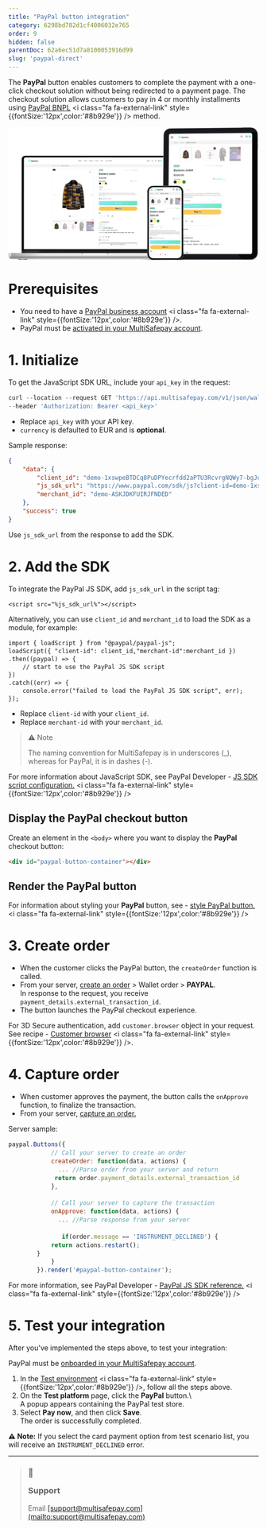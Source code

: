 ```yaml
---
title: "PayPal button integration"
category: 6298bd782d1cf4006032e765
order: 9
hidden: false
parentDoc: 62a6ec51d7a8100053916d99
slug: 'paypal-direct'
---
```

The **PayPal** button enables customers to complete the payment with a one-click checkout solution without being redirected to a <Glossary>payment page</Glossary>. The checkout solution allows customers to pay in 4 or monthly installments using <a href="https://www.paypal.com/us/business/accept-payments/checkout" target="_blank">PayPal BNPL</a> <i class="fa fa-external-link" style={{fontSize:'12px',color:'#8b929e'}} /> method.

<img src="https://raw.githubusercontent.com/MultiSafepay/docs/master/static/img/payPayHero.png" align="center" />

# Prerequisites

* You need to have a <a href="https://www.paypal.com" target="_blank">PayPal business account</a> <i class="fa fa-external-link" style={{fontSize:'12px',color:'#8b929e'}} />.
* PayPal must be [activated in your MultiSafepay account](/docs/paypal#activation).

# 1. Initialize

To get the JavaScript SDK URL, include your `api_key` in the request:

```javascript
curl --location --request GET 'https://api.multisafepay.com/v1/json/wallets/configs/paypal?currency=EUR' \
--header 'Authorization: Bearer <api_key>'
```

* Replace  `api_key` with your API key.
* `currency` is defaulted to EUR and is **optional**.

Sample response:

```json
{
    "data": {
        "client_id": "demo-1xswpeBTDCq8PuDPYecrfdd2aPTU3RcvrgNQWy7-bgJd_TpzZMAif38cuz2C4EeTBPo",
        "js_sdk_url": "https://www.paypal.com/sdk/js?client-id=demo-1xswpeBTDCq8PuDPYecrfdd2aPTU3RcvrgNQWy7-bgJd_TpzZMAif38cuz2C4EeTBPo&merchant-id=MJJQECQYBTMRC&currency=EUR",
        "merchant_id": "demo-ASKJDKFUIRJFNDED"
    },
    "success": true
}
```

Use `js_sdk_url` from the response to add the SDK.

# 2. Add the SDK

To integrate the PayPal JS SDK, add `js_sdk_url`  in the script tag:

```Text JavaScrpit
<script src="%js_sdk_url%"></script>
```

Alternatively, you can use `client_id` and `merchant_id` to  load the SDK as a module, for example:

```
import { loadScript } from "@paypal/paypal-js";
loadScript({ "client-id": client_id,"merchant-id":merchant_id })
.then((paypal) => {
    // start to use the PayPal JS SDK script
})
.catch((err) => {
    console.error("failed to load the PayPal JS SDK script", err);
});
```

* Replace `client-id` with your `client_id`.
* Replace `merchant-id` with your `merchant_id`.

> ⚠️ Note
>
> The naming convention for MultiSafepay is in underscores (\_), whereas for PayPal, it is in dashes (-).

For more information about JavaScript SDK, see PayPal Developer - <a href="https://developer.paypal.com/sdk/js/configuration/" target="_blank">JS SDK script configuration.</a> <i class="fa fa-external-link" style={{fontSize:'12px',color:'#8b929e'}} />

## Display the PayPal checkout button

Create an element in the `<body>` where you want to display the **PayPal** checkout button:

```html
<div id="paypal-button-container"></div>
```

## Render the PayPal button

For information about styling your **PayPal** button, see - <a href="https://developer.paypal.com/sdk/js/reference/#style" target="_blank">style PayPal button.</a> <i class="fa fa-external-link" style={{fontSize:'12px',color:'#8b929e'}} />

# 3. Create order

* When the customer clicks the PayPal button, the `createOrder` function is called.
* From your server, [create an order](/reference/createorder/) > Wallet order > **PAYPAL**.<br /> In response to the request, you receive `payment_details.external_transaction_id`.
* The button launches the PayPal checkout experience.

For 3D Secure authentication, add `customer.browser` object in your request. See recipe - <a href="https://docs.multisafepay.com/recipes/create-a-customerbrowser-object" target="_blank">Customer browser</a> <i class="fa fa-external-link" style={{fontSize:'12px',color:'#8b929e'}} />.

# 4. Capture order

* When customer approves the payment, the button calls the `onApprove` function, to finalize the transaction.
* From your server, [capture an order.](/reference/capturepayment/)

Server sample:

```javascript
paypal.Buttons({
            // Call your server to create an order
            createOrder: function(data, actions) {
              ... //Parse order from your server and return
             return order.payment_details.external_transaction_id
            },

            // Call your server to capture the transaction
            onApprove: function(data, actions) { 
              ... //Parse response from your server 
              
               if(order.message == 'INSTRUMENT_DECLINED') {
            return actions.restart();
        }
            }
        }).render('#paypal-button-container');

```

For more information, see PayPal Developer - <a href="https://developer.paypal.com/sdk/js/reference/#createorder" target="_blank">PayPal JS SDK reference.</a> <i class="fa fa-external-link" style={{fontSize:'12px',color:'#8b929e'}} />

# 5. Test your integration

After you've implemented the steps above, to test your integration:

PayPal must be [onboarded in your MultiSafepay account](/docs/paypal#activation).

1. In the <a href="https://docs.multisafepay.com/reference/environments" target="_blank">Test environment</a> <i class="fa fa-external-link" style={{fontSize:'12px',color:'#8b929e'}} />, follow all the steps above.
2. On the **Test platform** page, click the **PayPal** button.\ <br />A popup appears containing the PayPal test store.
3. Select **Pay now**, and then click **Save**. <br /> The order is successfully completed.

**⚠️ Note:** If you select the card payment option from test scenario list, you will receive an `INSTRUMENT_DECLINED` error.

***

<blockquote class="callout callout_info">
  <h3 class="callout-heading false">
    <span class="callout-icon">💬</span>
    <p>Support</p>
  </h3>

  <p>Email <a href="mailto:support@multisafepay.com">[support@multisafepay.com](mailto:support@multisafepay.com)</a></p>
</blockquote>